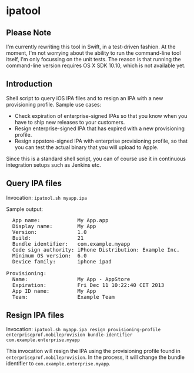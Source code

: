 ipatool
=======

Please Note
-----------
I'm currently rewriting this tool in Swift, in a test-driven fashion. At the moment, I'm not worrying about the ability to run the command-line tool itself, I'm only focussing on the unit tests. The reason is that running the command-line version requires OS X SDK 10.10, which is not available yet.

Introduction
------------
Shell script to query iOS IPA files and to resign an IPA with a new provisioning profile. Sample use cases:

   * Check expiration of enterprise-signed IPAs so that you know when you have to ship new releases to your customers.
   * Resign enterprise-signed IPA that has expired with a new provisioning profile.
   * Resign appstore-signed IPA with enterprise provisioning profile, so that you can test the actual binary that you will upload to Apple.
   
Since this is a standard shell script, you can of course use it in continuous integration setups such as Jenkins etc.

Query IPA files
---------------
Invocation: `ipatool.sh myapp.ipa`

Sample output:
<pre>
  App name:            My App.app
  Display name:        My App
  Version:             1.0
  Build:               21
  Bundle identifier:   com.example.myapp
  Code sign authority: iPhone Distribution: Example Inc.
  Minimum OS version:  6.0
  Device family:       iphone ipad 

Provisioning:
  Name:                My App - AppStore
  Expiration:          Fri Dec 11 10:22:40 CET 2013
  App ID name:         My App
  Team:                Example Team
</pre>

Resign IPA files
----------------
Invocation: `ipatool.sh myapp.ipa resign provisioning-profile enterpriseprof.mobileprovision bundle-identifier com.example.enterprise.myapp`

This invocation will resign the IPA using the provisioning profile found in `enterpriseprof.mobileprovision`. In the process, it will change the bundle identifier to `com.example.enterprise.myapp`.
